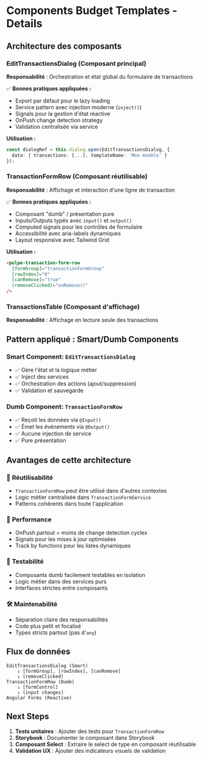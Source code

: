 # Components Budget Templates - Details

## Architecture des composants

### EditTransactionsDialog (Composant principal)
**Responsabilité** : Orchestration et état global du formulaire de transactions

✅ **Bonnes pratiques appliquées :**
- Export par défaut pour le lazy loading
- Service pattern avec injection moderne (`inject()`)
- Signals pour la gestion d'état réactive
- OnPush change detection strategy
- Validation centralisée via service

**Utilisation :**
```typescript
const dialogRef = this.dialog.open(EditTransactionsDialog, {
  data: { transactions: [...], templateName: 'Mon modèle' }
});
```

### TransactionFormRow (Composant réutilisable)
**Responsabilité** : Affichage et interaction d'une ligne de transaction

✅ **Bonnes pratiques appliquées :**
- Composant "dumb" / présentation pure
- Inputs/Outputs typés avec `input()` et `output()`
- Computed signals pour les contrôles de formulaire
- Accessibilité avec aria-labels dynamiques
- Layout responsive avec Tailwind Grid

**Utilisation :**
```html
<pulpe-transaction-form-row
  [formGroup]="transactionFormGroup"
  [rowIndex]="0"
  [canRemove]="true"
  (removeClicked)="onRemove()"
/>
```

### TransactionsTable (Composant d'affichage)
**Responsabilité** : Affichage en lecture seule des transactions

## Pattern appliqué : Smart/Dumb Components

### Smart Component: `EditTransactionsDialog`
- ✅ Gère l'état et la logique métier
- ✅ Inject des services
- ✅ Orchestration des actions (ajout/suppression)
- ✅ Validation et sauvegarde

### Dumb Component: `TransactionFormRow`
- ✅ Reçoit les données via `@Input()`
- ✅ Émet les événements via `@Output()`
- ✅ Aucune injection de service
- ✅ Pure présentation

## Avantages de cette architecture

### 🔄 **Réutilisabilité**
- `TransactionFormRow` peut être utilisé dans d'autres contextes
- Logic métier centralisée dans `TransactionFormService`
- Patterns cohérents dans toute l'application

### 🚀 **Performance**
- OnPush partout = moins de change detection cycles
- Signals pour les mises à jour optimisées
- Track by functions pour les listes dynamiques

### 🧪 **Testabilité**
- Composants dumb facilement testables en isolation
- Logic métier dans des services purs
- Interfaces strictes entre composants

### 🛠️ **Maintenabilité**
- Séparation claire des responsabilités
- Code plus petit et focalisé
- Types stricts partout (pas d'`any`)

## Flux de données

```
EditTransactionsDialog (Smart)
    ↓ [formGroup], [rowIndex], [canRemove]
    ↓ (removeClicked)
TransactionFormRow (Dumb)
    ↓ [formControl]
    ↓ (input changes)
Angular Forms (Reactive)
```

## Next Steps

1. **Tests unitaires** : Ajouter des tests pour `TransactionFormRow`
2. **Storybook** : Documenter le composant dans Storybook
3. **Composant Select** : Extraire le select de type en composant réutilisable
4. **Validation UX** : Ajouter des indicateurs visuels de validation 